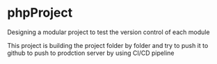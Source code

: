 # phpProject
Designing a modular project to test the version control of each module

This project is building the project folder by folder and try to push it to github to push to prodction server by using CI/CD pipeline

